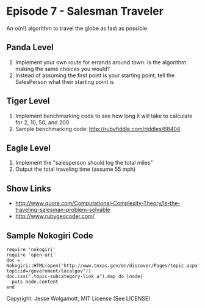 Episode 7 - Salesman Traveler
=====================

An o(n!) algorithm to travel the globe as fast as possible

Panda Level
-----------

1. Implement your own route for errands around town. Is the algorithm making the same choices you would?
2. Instead of assuming the first point is your starting point, tell the SalesPerson what their starting point is

Tiger Level
-----------

1. Implement benchmarking code to see how long it will take to calculate for 2, 10, 50, and 200
2. Sample benchmarking code: http://rubyfiddle.com/riddles/68404

Eagle Level
-----------

1. Implement the "salesperson should log the total miles"
2. Output the total traveling time (assume 55 mph)

Show Links
----------

* http://www.quora.com/Computational-Complexity-Theory/Is-the-traveling-salesman-problem-solvable 
* http://www.rubygeocoder.com/

Sample Nokogiri Code
--------------------

```
require 'nokogiri'
require 'open-uri'
doc = Nokogiri::HTML(open('http://www.texas.gov/en/discover/Pages/topic.aspx?topicid=/government/localgov'))
doc.css(".topic-subcategory-link a").map do |node|
  puts node.content
end
```

Copyright: Jesse Wolgamott, MIT License (See LICENSE)
